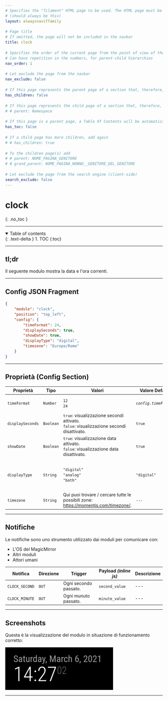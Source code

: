 ```yaml
---
# Specifies the "filament" HTML page to be used. The HTML page must be located in the "_layouts" folder.
# (should always be this)
layout: alwaysnaviffamily

# Page title
# If omitted, the page will not be included in the navbar
title: clock

# Specifies the order of the current page from the point of view of the navbar
# Can have repetition in the numbers, for parent-child hierarchies
nav_order: 1

# Let exclude the page from the navbar
nav_exclude: false

# If this page represents the parent page of a section that, therefore, has children, specify it in the following way
has_children: false

# If this page represents the child page of a section that, therefore, has ONE parent page, specify it in the following way
# # parent: Namespace

# If this page is a parent page, a Table Of Contents will be automatically generated containing all related child pages. Use the option below to disable this functionality.
has_toc: false

# If a child page has more children, add again
# # has_children: true

# To the children page(s) add
# # parent: NOME_PAGINA_GENITORE
# # grand_parent: NOME_PAGINA_NONNO__GENITORE_DEL_GENITORE

# Let exclude the page from the search engine (client-side)
search_exclude: false
---
```


# clock
{: .no_toc }

---

<!-- Table of contents -->
<details open markdown="block">
  <summary>
    Table of contents
  </summary>
  {: .text-delta }
1. TOC
{:toc}
</details>

---

## tl;dr

Il seguente modulo mostra la data e l'ora correnti.

---

## Config JSON Fragment

```json
{
    "module": "clock",
    "position": "top_left",
    "config": {
        "timeFormat": 24,
        "displaySeconds": true,
        "showDate": true,
        "displayType": "digital",
        "timezone": "Europe/Rome"
    }
}
```

---

## Proprietà (Config Section)

| Proprietà        | Tipo      | Valori                                                                                       | Valore Default        | Inderogabilità | Descrizione                                                         |
| ---------------- | --------- | -------------------------------------------------------------------------------------------- | --------------------- | -------------- | ------------------------------------------------------------------- |
| `timeFormat`     | `Number`  | `12` <br> `24`                                                                               | _`config.timeFormat`_ | `OPTIONAL`     | Formato dell'ora (12 o 24 ore)                                      |
| `displaySeconds` | `Boolean` | `true`: visualizzazione secondi attivato. <br> `false`: visualizzazione secondi disattivato. | `true`                | `OPTIONAL`     | Attiva / disattiva visualizzazione secondi.                         |
| `showDate`       | `Boolean` | `true`: visualizzazione data attivato. <br> `false`: visualizzazione data disattivato.       | `true`                | `OPTIONAL`     | Attiva / disattiva visualizzazione data.                            |
| `displayType`    | `String`  | `"digital"` <br> `"analog"` <br> `"both"`                                                    | `"digital"`           | `OPTIONAL`     | Visualizzazione orario come orologio analogico, digitale o entrambi |
| `timezone`       | `String`  | Qui puoi trovare / cercare tutte le possibili zone: https://momentjs.com/timezone/.          | `---`                 | `REQUIRED`     | Zona di cui mostrare l'ora                                          |

---

## Notifiche

Le notifiche sono uno strumento utilizzato dai moduli per comunicare con:

- L'OS del MagicMirror
- Altri moduli
- Attori umani

| Notifica       | Direzione | Trigger               | Payload _(inline js)_ | Descrizione |
| -------------- | --------- | --------------------- | --------------------- | ----------- |
| `CLOCK_SECOND` | `OUT`     | Ogni secondo passato. | `second_value`        | ---         |
| `CLOCK_MINUTE` | `OUT`     | Ogni munuto passato.  | `minute_value`        | ---         |

---

## Screenshots

Questa è la visualizzazione del modulo in situazione di funzionamento corretto:

![clock.png](../../../assets/clock/clock.png)

---
